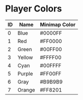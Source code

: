 # Player Colors

| ID | Name   | Minimap Color |
|----|--------|---------------|
| 0  | Blue   | #0000FF       |
| 1  | Red    | #FF0000       |
| 2  | Green  | #00FF00       |
| 3  | Yellow | #FFFF00       |
| 4  | Cyan   | #00FFFF       |
| 5  | Purple | #FF00FF       |
| 6  | Gray   | #B9B9B9       |
| 7  | Orange | #FF8201       |
